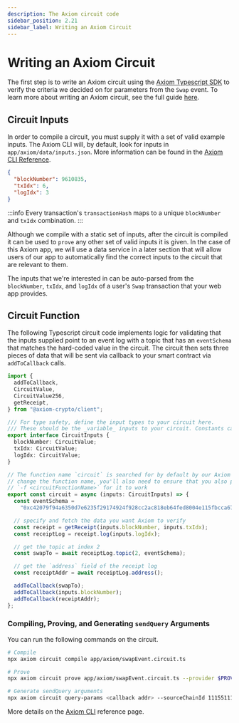 ```yaml
---
description: The Axiom circuit code
sidebar_position: 2.21
sidebar_label: Writing an Axiom Circuit
---
```


# Writing an Axiom Circuit

The first step is to write an Axiom circuit using the [Axiom Typescript SDK](/sdk/typescript-sdk/axiom-circuit) to verify the criteria we decided on for parameters from the `Swap` event. To learn more about writing an Axiom circuit, see the full guide [here](/docs/axiom-developer-flow/axiom-client-circuit.md).

## Circuit Inputs

In order to compile a circuit, you must supply it with a set of valid example inputs. The Axiom CLI will, by default, look for inputs in `app/axiom/data/inputs.json`. More information can be found in the [Axiom CLI Reference](/sdk/typescript-sdk/axiom-cli).

```json title="app/axiom/data/inputs.json"
{
  "blockNumber": 9610835,
  "txIdx": 6,
  "logIdx": 3
}
```

:::info
Every transaction's `transactionHash` maps to a unique `blockNumber` and `txIdx` combination.
:::

Although we compile with a static set of inputs, after the circuit is compiled it can be used to `prove` any other set of valid inputs it is given. In the case of this Axiom app, we will use a data service in a later section that will allow users of our app to automatically find the correct inputs to the circuit that are relevant to them.

The inputs that we're interested in can be auto-parsed from the `blockNumber`, `txIdx`, and `logIdx` of a user's `Swap` transaction that your web app provides.

## Circuit Function

The following Typescript circuit code implements logic for validating that the inputs supplied point to an event log with a topic that has an `eventSchema` that matches the hard-coded value in the circuit. The circuit then sets three pieces of data that will be sent via callback to your smart contract via `addToCallback` calls.

```typescript title="app/axiom/swapEvent.circuit.ts"
import {
  addToCallback,
  CircuitValue,
  CircuitValue256,
  getReceipt,
} from "@axiom-crypto/client";

/// For type safety, define the input types to your circuit here.
/// These should be the _variable_ inputs to your circuit. Constants can be hard-coded into the circuit itself.
export interface CircuitInputs {
  blockNumber: CircuitValue;
  txIdx: CircuitValue;
  logIdx: CircuitValue;
}

// The function name `circuit` is searched for by default by our Axiom CLI; if you decide to
// change the function name, you'll also need to ensure that you also pass the Axiom CLI flag
// `-f <circuitFunctionName>` for it to work
export const circuit = async (inputs: CircuitInputs) => {
  const eventSchema =
    "0xc42079f94a6350d7e6235f29174924f928cc2ac818eb64fed8004e115fbcca67";

  // specify and fetch the data you want Axiom to verify
  const receipt = getReceipt(inputs.blockNumber, inputs.txIdx);
  const receiptLog = receipt.log(inputs.logIdx);

  // get the topic at index 2
  const swapTo = await receiptLog.topic(2, eventSchema);

  // get the `address` field of the receipt log
  const receiptAddr = await receiptLog.address();

  addToCallback(swapTo);
  addToCallback(inputs.blockNumber);
  addToCallback(receiptAddr);
};
```

### Compiling, Proving, and Generating `sendQuery` Arguments

You can run the following commands on the circuit.

```bash
# Compile
npx axiom circuit compile app/axiom/swapEvent.circuit.ts

# Prove
npx axiom circuit prove app/axiom/swapEvent.circuit.ts --provider $PROVIDER_URI_SEPOLIA

# Generate sendQuery arguments
npx axiom circuit query-params <callback addr> --sourceChainId 11155111 --refundAddress <your wallet addr> --provider $PROVIDER_URI_SEPOLIA
```

More details on the [Axiom CLI](/sdk/typescript-sdk/axiom-cli) reference page.
